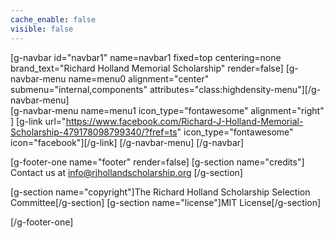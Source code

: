 ```yaml
---
cache_enable: false
visible: false
---
```


[g-navbar id="navbar1" name=navbar1 fixed=top centering=none brand_text="Richard Holland Memorial Scholarship" render=false]
    [g-navbar-menu name=menu0 alignment="center" submenu="internal,components" attributes="class:highdensity-menu"][/g-navbar-menu]    
    [g-navbar-menu name=menu1 icon_type="fontawesome" alignment="right" ]
        [g-link url="https://www.facebook.com/Richard-J-Holland-Memorial-Scholarship-479178098799340/?fref=ts" icon_type="fontawesome" icon="facebook"][/g-link]
    [/g-navbar-menu]
[/g-navbar]

[g-footer-one name="footer" render=false]
[g-section name="credits"]
Contact us at <a href="mailto:info@rjhollandscholarship.org">info@rjhollandscholarship.org</a>
[/g-section]

[g-section name="copyright"]The Richard Holland Scholarship Selection Committee[/g-section]
[g-section name="license"]MIT License[/g-section]

[/g-footer-one]